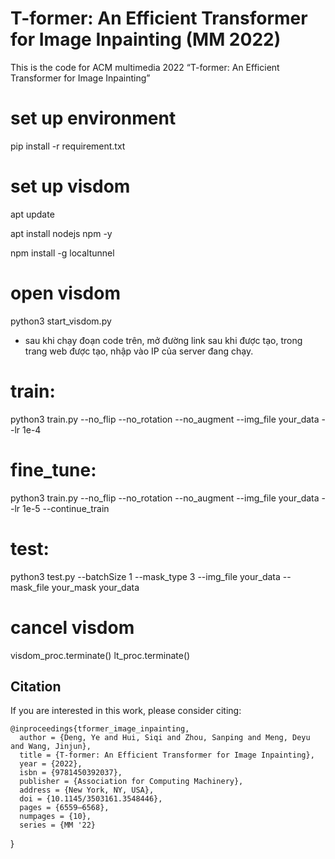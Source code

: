 # T-former: An Efficient Transformer for Image Inpainting (MM 2022)

This is the code for ACM multimedia 2022 “T-former: An Efficient Transformer for Image Inpainting”

# set up environment

pip install -r requirement.txt

# set up visdom

apt update

apt install nodejs npm -y

npm install -g localtunnel

# open visdom

python3 start_visdom.py

- sau khi chạy đoạn code trên, mở đường link sau khi được tạo, trong trang web được tạo, nhập vào IP của server đang chạy.

# train:

python3 train.py --no_flip --no_rotation --no_augment --img_file your_data --lr 1e-4

# fine_tune:

python3 train.py --no_flip --no_rotation --no_augment --img_file your_data --lr 1e-5 --continue_train

# test:

python3 test.py --batchSize 1 --mask_type 3 --img_file your_data --mask_file your_mask your_data

# cancel visdom

visdom_proc.terminate()
lt_proc.terminate()

## Citation

If you are interested in this work, please consider citing:

    @inproceedings{tformer_image_inpainting,
      author = {Deng, Ye and Hui, Siqi and Zhou, Sanping and Meng, Deyu and Wang, Jinjun},
      title = {T-former: An Efficient Transformer for Image Inpainting},
      year = {2022},
      isbn = {9781450392037},
      publisher = {Association for Computing Machinery},
      address = {New York, NY, USA},
      doi = {10.1145/3503161.3548446},
      pages = {6559–6568},
      numpages = {10},
      series = {MM '22}

}
